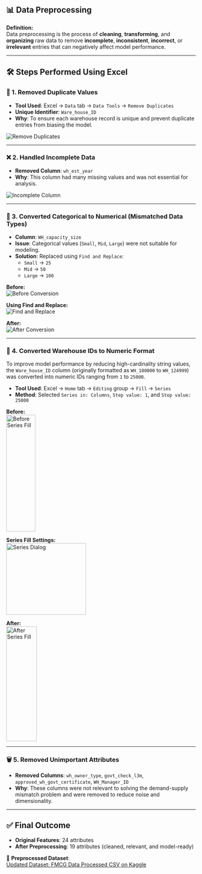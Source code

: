 ## 📊 Data Preprocessing

**Definition:**  
Data preprocessing is the process of **cleaning**, **transforming**, and **organizing** raw data to remove **incomplete**, **inconsistent**, **incorrect**, or **irrelevant** entries that can negatively affect model performance.

---

## 🛠️ Steps Performed Using Excel

### 🔁 1. Removed Duplicate Values
- **Tool Used**: Excel → `Data` tab → `Data Tools` → `Remove Duplicates`
- **Unique Identifier**: `Ware_house_ID`
- **Why**: To ensure each warehouse record is unique and prevent duplicate entries from biasing the model.

![Remove Duplicates](https://github.com/user-attachments/assets/462e620a-b666-4003-94e1-dcf26b4d0bec)

---

### ❌ 2. Handled Incomplete Data
- **Removed Column**: `wh_est_year`
- **Why**: This column had many missing values and was not essential for analysis.

![Incomplete Column](https://github.com/user-attachments/assets/2a68e492-0464-4cc9-a6f0-2813af382fda)

---

### 🔄 3. Converted Categorical to Numerical (Mismatched Data Types)
- **Column**: `WH_capacity_size`
- **Issue**: Categorical values (`Small`, `Mid`, `Large`) were not suitable for modeling.
- **Solution**: Replaced using `Find and Replace`:
  - `Small` → `25`
  - `Mid` → `50`
  - `Large` → `100`

**Before:**  
![Before Conversion](https://github.com/user-attachments/assets/f34bf659-ee54-4bf8-8fd7-7e0b57f83201)

**Using Find and Replace:**  
![Find and Replace](https://github.com/user-attachments/assets/801b4f4b-5dd6-4dc1-8dd9-1c4bb19b2441)

**After:**  
![After Conversion](https://github.com/user-attachments/assets/acc3df8b-9209-45c2-b3e2-6b252d0cc7ab)

---

### 🔢 4. Converted Warehouse IDs to Numeric Format
To improve model performance by reducing high-cardinality string values, the `Ware_house_ID` column (originally formatted as `WH_100000` to `WH_124999`) was converted into numeric IDs ranging from `1` to `25000`.

- **Tool Used**: Excel → `Home` tab → `Editing` group → `Fill` → `Series`
- **Method**: Selected `Series in: Columns`, `Step value: 1`, and `Stop value: 25000`

**Before:**  
<img width="77" height="310" alt="Before Series Fill" src="https://github.com/user-attachments/assets/6382cbeb-f8a6-4f66-b4c8-71693f4cc8c1" />

**Series Fill Settings:**  
<img width="212" height="190" alt="Series Dialog" src="https://github.com/user-attachments/assets/7d062367-bc72-45ef-b1df-d2b0d082a237" />

**After:**  
<img width="81" height="305" alt="After Series Fill" src="https://github.com/user-attachments/assets/017cc76a-544f-4fea-81f1-961af128fa25" />

---

### 🗑️ 5. Removed Unimportant Attributes
- **Removed Columns**: `wh_owner_type`, `govt_check_l3m`, `approved_wh_govt_certificate`, `WH_Manager_ID`
- **Why**: These columns were not relevant to solving the demand-supply mismatch problem and were removed to reduce noise and dimensionality.

---

## ✅ Final Outcome

- **Original Features**: 24 attributes  
- **After Preprocessing**: 19 attributes (cleaned, relevant, and model-ready)

📁 **Preprocessed Dataset**:  
[Updated Dataset: FMCG Data Processed CSV on Kaggle](https://www.kaggle.com/datasets/prabhasroyal/fmcg-data-processed-csv)
